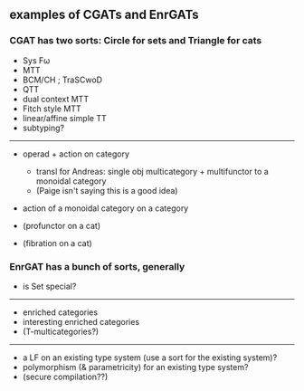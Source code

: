 ## examples of CGATs and EnrGATs

### CGAT has two sorts: Circle for sets and Triangle for cats
- Sys Fω
- MTT
- BCM/CH ; TraSCwoD
- QTT
- dual context MTT
- Fitch style MTT
- linear/affine simple TT
- subtyping?
---
- operad + action on category
  
   - transl for Andreas: single obj multicategory + multifunctor to a monoidal category
   - (Paige isn't saying this is a good idea)
- action of a monoidal category on a category
- (profunctor on a cat)
- (fibration on a cat)

### EnrGAT has a bunch of sorts, generally
- is Set special?
----
- enriched categories
- interesting enriched categories
- (T-multicategories?)
---
- a LF on an existing type system (use a sort for the existing system)?
- polymorphism (& parametricity) for an existing type system?
- (secure compilation??)
